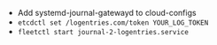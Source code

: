* Add systemd-journal-gatewayd to cloud-configs
* `etcdctl set /logentries.com/token YOUR_LOG_TOKEN`
* `fleetctl start journal-2-logentries.service`
